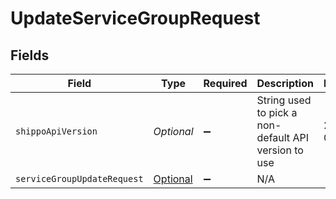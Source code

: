 # UpdateServiceGroupRequest


## Fields

| Field                                                                                       | Type                                                                                        | Required                                                                                    | Description                                                                                 | Example                                                                                     |
| ------------------------------------------------------------------------------------------- | ------------------------------------------------------------------------------------------- | ------------------------------------------------------------------------------------------- | ------------------------------------------------------------------------------------------- | ------------------------------------------------------------------------------------------- |
| `shippoApiVersion`                                                                          | *Optional<String>*                                                                          | :heavy_minus_sign:                                                                          | String used to pick a non-default API version to use                                        | 2018-02-08                                                                                  |
| `serviceGroupUpdateRequest`                                                                 | [Optional<ServiceGroupUpdateRequest>](../../models/components/ServiceGroupUpdateRequest.md) | :heavy_minus_sign:                                                                          | N/A                                                                                         |                                                                                             |